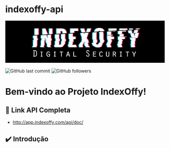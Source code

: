 # indexoffy-api

<a href ="#" target="_blank"><img src="docs/indexoffy_api.jpg"></a>

![GitHub last commit](https://img.shields.io/github/last-commit/IndexOffy/indexoffy-app)
![GitHub followers](https://img.shields.io/github/followers/IndexOffy?label=Cake%20ERP&style=social)

# Bem-vindo ao Projeto IndexOffy!

## 🚀 Link API Completa
- http://app.indexoffy.com/api/doc/

## ✔️ Introdução
